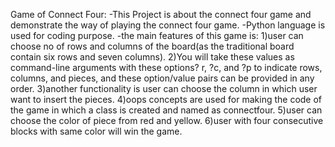 Game of Connect Four:
       -This Project is about the connect four game and demonstrate the way of playing the connect four game.
       -Python language is used for coding purpose.
       -the main features of this game is:
           1)user can choose no of rows and columns of the board(as the traditional board contain six rows and seven columns).
           2)You will take these values as command-line arguments with these options? r, ?c, and ?p to indicate rows, columns, and pieces, and these option/value pairs                can be provided in any order.
           3)another functionality is user can choose the column in which user want to insert the pieces.
           4)oops concepts are used for making the code of the game in which a class is created and named as connectfour.
           5)user can choose the color of piece from red and yellow.
           6)user with four consecutive blocks with same color will win the game.
